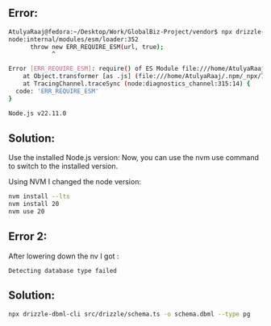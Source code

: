 ## Error:

```bash
AtulyaRaaj@fedora:~/Desktop/Work/GlobalBiz-Project/vendor$ npx drizzle-dbml-cli src/drizzle/schema.ts -o schema.dbml
node:internal/modules/esm/loader:352
      throw new ERR_REQUIRE_ESM(url, true);
            ^

Error [ERR_REQUIRE_ESM]: require() of ES Module file:///home/AtulyaRaaj/Desktop/Work/GlobalBiz-Project/vendor/node_modules/.pnpm/drizzle-orm@0.33.0_@neondatabase+serverless@0.9.5_@types+pg@8.11.6_@types+react@18.3.18_react@18.3.1/node_modules/drizzle-orm/index.js not supported.
    at Object.transformer [as .js] (file:///home/AtulyaRaaj/.npm/_npx/706389d3ca969a57/node_modules/tsx/dist/register-C3TE0KFF.mjs:2:748)
    at TracingChannel.traceSync (node:diagnostics_channel:315:14) {
  code: 'ERR_REQUIRE_ESM'
}

Node.js v22.11.0
```

## Solution: 

Use the installed Node.js version: Now, you can use the nvm use command to switch to the installed version.

Using NVM I changed the node version:

```bash
nvm install --lts
nvm install 20
nvm use 20
```

## Error 2: 

After lowering down the nv I got : 

```
Detecting database type failed
```


## Solution:

```bash
npx drizzle-dbml-cli src/drizzle/schema.ts -o schema.dbml --type pg
```


